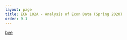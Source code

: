 ```yaml
---
layout: page
title: ECN 102A - Analysis of Econ Data (Spring 2020)
order: 9.1
---
```



[bye](https://youtu.be/7BeU-kLOHGM)

